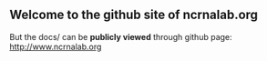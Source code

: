 ## Welcome to the github site of ncrnalab.org

But the docs/ can be **publicly viewed** through github page: http://www.ncrnalab.org

